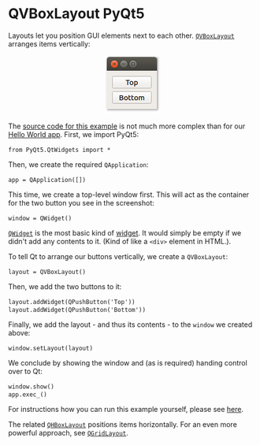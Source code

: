 # QVBoxLayout PyQt5

Layouts let you position GUI elements next to each other. [`QVBoxLayout`](https://doc.qt.io/qt-5/qvboxlayout.html) arranges items vertically:

<p align="center"><img src="qvboxlayout-pyqt5.png" alt="QVBoxLayout PyQt5"></p>

The [source code for this example](main.py) is not much more complex than for our [Hello World app](../01%20PyQt%20QLabel). First, we import PyQt5:

    from PyQt5.QtWidgets import *

Then, we create the required `QApplication`:

    app = QApplication([])

This time, we create a top-level window first. This will act as the container for the two button you see in the screenshot:

    window = QWidget()

[`QWidget`](https://doc.qt.io/qt-5/qwidget.html) is the most basic kind of [widget](../02%20PyQt%20Widgets). It would simply be empty if we didn't add any contents to it. (Kind of like a `<div>` element in HTML.).

To tell Qt to arrange our buttons vertically, we create a `QVBoxLayout`:

    layout = QVBoxLayout()

Then, we add the two buttons to it:

    layout.addWidget(QPushButton('Top'))
    layout.addWidget(QPushButton('Bottom'))

Finally, we add the layout - and thus its contents - to the `window` we created above:

    window.setLayout(layout)

We conclude by showing the window and (as is required) handing control over to Qt:

    window.show()
    app.exec_()

For instructions how you can run this example yourself, please see [here](https://github.com/1mh/pyqt-examples#running-the-examples).

The related [`QHBoxLayout`](https://doc.qt.io/qt-5/qhboxlayout.html) positions items horizontally. For an even more powerful approach, see [`QGridLayout`](https://doc.qt.io/qt-5/qgridlayout.html).
